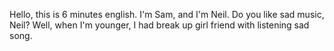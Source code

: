 Hello, this is 6 minutes english. I'm Sam, 
and I'm Neil.
Do you like sad music, Neil?
Well, when I'm younger, I had break up girl friend with listening sad song. 

